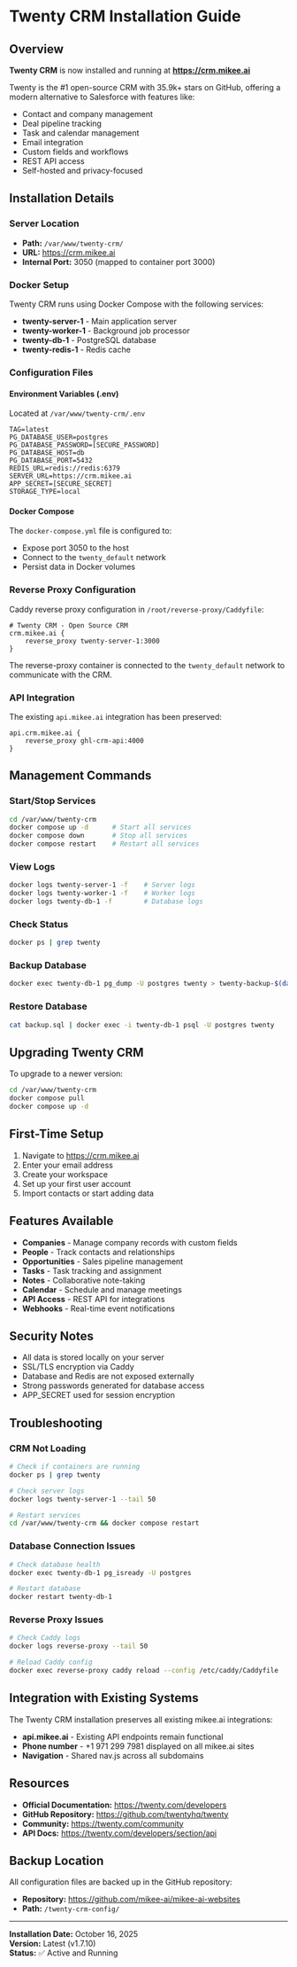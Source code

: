 # Twenty CRM Installation Guide

## Overview

**Twenty CRM** is now installed and running at **https://crm.mikee.ai**

Twenty is the #1 open-source CRM with 35.9k+ stars on GitHub, offering a modern alternative to Salesforce with features like:
- Contact and company management
- Deal pipeline tracking
- Task and calendar management
- Email integration
- Custom fields and workflows
- REST API access
- Self-hosted and privacy-focused

## Installation Details

### Server Location
- **Path:** `/var/www/twenty-crm/`
- **URL:** https://crm.mikee.ai
- **Internal Port:** 3050 (mapped to container port 3000)

### Docker Setup

Twenty CRM runs using Docker Compose with the following services:
- **twenty-server-1** - Main application server
- **twenty-worker-1** - Background job processor
- **twenty-db-1** - PostgreSQL database
- **twenty-redis-1** - Redis cache

### Configuration Files

#### Environment Variables (.env)
Located at `/var/www/twenty-crm/.env`

```env
TAG=latest
PG_DATABASE_USER=postgres
PG_DATABASE_PASSWORD=[SECURE_PASSWORD]
PG_DATABASE_HOST=db
PG_DATABASE_PORT=5432
REDIS_URL=redis://redis:6379
SERVER_URL=https://crm.mikee.ai
APP_SECRET=[SECURE_SECRET]
STORAGE_TYPE=local
```

#### Docker Compose
The `docker-compose.yml` file is configured to:
- Expose port 3050 to the host
- Connect to the `twenty_default` network
- Persist data in Docker volumes

### Reverse Proxy Configuration

Caddy reverse proxy configuration in `/root/reverse-proxy/Caddyfile`:

```caddyfile
# Twenty CRM - Open Source CRM
crm.mikee.ai {
	reverse_proxy twenty-server-1:3000
}
```

The reverse-proxy container is connected to the `twenty_default` network to communicate with the CRM.

### API Integration

The existing `api.mikee.ai` integration has been preserved:

```caddyfile
api.crm.mikee.ai {
	reverse_proxy ghl-crm-api:4000
}
```

## Management Commands

### Start/Stop Services

```bash
cd /var/www/twenty-crm
docker compose up -d      # Start all services
docker compose down       # Stop all services
docker compose restart    # Restart all services
```

### View Logs

```bash
docker logs twenty-server-1 -f    # Server logs
docker logs twenty-worker-1 -f    # Worker logs
docker logs twenty-db-1 -f        # Database logs
```

### Check Status

```bash
docker ps | grep twenty
```

### Backup Database

```bash
docker exec twenty-db-1 pg_dump -U postgres twenty > twenty-backup-$(date +%Y%m%d).sql
```

### Restore Database

```bash
cat backup.sql | docker exec -i twenty-db-1 psql -U postgres twenty
```

## Upgrading Twenty CRM

To upgrade to a newer version:

```bash
cd /var/www/twenty-crm
docker compose pull
docker compose up -d
```

## First-Time Setup

1. Navigate to https://crm.mikee.ai
2. Enter your email address
3. Create your workspace
4. Set up your first user account
5. Import contacts or start adding data

## Features Available

- **Companies** - Manage company records with custom fields
- **People** - Track contacts and relationships
- **Opportunities** - Sales pipeline management
- **Tasks** - Task tracking and assignment
- **Notes** - Collaborative note-taking
- **Calendar** - Schedule and manage meetings
- **API Access** - REST API for integrations
- **Webhooks** - Real-time event notifications

## Security Notes

- All data is stored locally on your server
- SSL/TLS encryption via Caddy
- Database and Redis are not exposed externally
- Strong passwords generated for database access
- APP_SECRET used for session encryption

## Troubleshooting

### CRM Not Loading

```bash
# Check if containers are running
docker ps | grep twenty

# Check server logs
docker logs twenty-server-1 --tail 50

# Restart services
cd /var/www/twenty-crm && docker compose restart
```

### Database Connection Issues

```bash
# Check database health
docker exec twenty-db-1 pg_isready -U postgres

# Restart database
docker restart twenty-db-1
```

### Reverse Proxy Issues

```bash
# Check Caddy logs
docker logs reverse-proxy --tail 50

# Reload Caddy config
docker exec reverse-proxy caddy reload --config /etc/caddy/Caddyfile
```

## Integration with Existing Systems

The Twenty CRM installation preserves all existing mikee.ai integrations:
- **api.mikee.ai** - Existing API endpoints remain functional
- **Phone number** - +1 971 299 7981 displayed on all mikee.ai sites
- **Navigation** - Shared nav.js across all subdomains

## Resources

- **Official Documentation:** https://twenty.com/developers
- **GitHub Repository:** https://github.com/twentyhq/twenty
- **Community:** https://twenty.com/community
- **API Docs:** https://twenty.com/developers/section/api

## Backup Location

All configuration files are backed up in the GitHub repository:
- **Repository:** https://github.com/mikee-ai/mikee-ai-websites
- **Path:** `/twenty-crm-config/`

---

**Installation Date:** October 16, 2025  
**Version:** Latest (v1.7.10)  
**Status:** ✅ Active and Running

